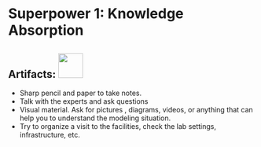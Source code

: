 # Superpower 1: Knowledge Absorption

## Artifacts: <img src="[url](https://enriquegit.github.io/sp/laser.png)" width="50" height="50">

- Sharp pencil and paper to take notes.
- Talk with the experts and ask questions
- Visual material. Ask for pictures , diagrams, videos, or anything that can help you to understand the modeling situation.
- Try to organize a visit to the facilities, check the lab settings, infrastructure, etc.

  
